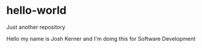 # hello-world
Just another repository

Hello my name is Josh Kerner and I'm doing this for Software Development
